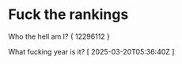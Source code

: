 # Fuck the rankings

Who the hell am I?
{ 12296112 }

What fucking year is it?
[ 2025-03-20T05:36:40Z ]

